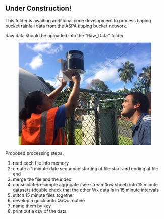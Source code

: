 ## Under Construction!



This folder is awaiting additional code development to process tipping bucket rainfall data from the ASPA tipping bucket network. 

Raw data should be uploaded into the "Raw_Data" folder



<p align="center">
  <img width="420" height="325" src=/Docs/Figures/IMG_0993.JPG >
</p>



Proposed processing steps:
1) read each file into memory
2) create a 1 minute date sequence starting at file start and ending at file end
3) merge the file and the index
4) consolidate/resample aggrigate (see streamflow sheet) into 15 minute datasets  (double check that the other Wx data is in 15 minute intervals
5) stitch 15 minute files together
6) develop a quick auto QaQc routine
7) name them by key 
8) print out a csv of the data

